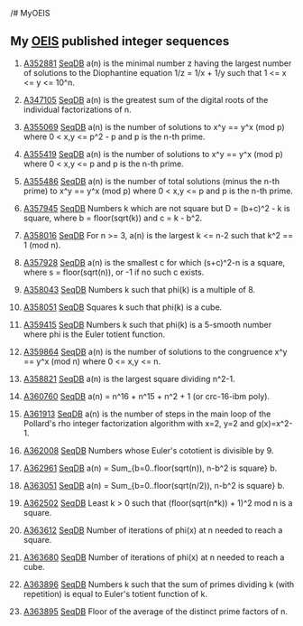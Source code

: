 /# MyOEIS
## My [OEIS](https://oeis.org) published integer sequences ##

1. [A352881](https://oeis.org/A352881) [SeqDB](https://sequencedb.net/s/A352881)		a(n) is the minimal number z having the largest number of solutions to the Diophantine equation 1/z = 1/x + 1/y such that 1 <= x <= y <= 10^n.

2. [A347105](https://oeis.org/A347105) [SeqDB](https://sequencedb.net/s/A347105)		a(n) is the greatest sum of the digital roots of the individual factorizations of n.

3. [A355069](https://oeis.org/A355069) [SeqDB](https://sequencedb.net/s/A355069)		a(n) is the number of solutions to x^y == y^x (mod p) where 0 < x,y <= p^2 - p and p is the n-th prime.

4. [A355419](https://oeis.org/A355419) [SeqDB](https://sequencedb.net/s/A355419)		a(n) is the number of solutions to x^y == y^x (mod p) where 0 < x,y <= p and p is the n-th prime.

5. [A355486](https://oeis.org/A355486) [SeqDB](https://sequencedb.net/s/A355486)		a(n) is the number of total solutions (minus the n-th prime) to x^y == y^x (mod p) where 0 < x,y <= p and p is the n-th prime.

6. [A357945](https://oeis.org/A357945) [SeqDB](https://sequencedb.net/s/A357945)		Numbers k which are not square but D = (b+c)^2 - k is square, where b = floor(sqrt(k)) and c = k - b^2.	

7. [A358016](https://oeis.org/A358016) [SeqDB](https://sequencedb.net/s/A358016)		For n >= 3, a(n) is the largest k <= n-2 such that k^2 == 1 (mod n).

8. [A357928](https://oeis.org/A357928) [SeqDB](https://sequencedb.net/s/A357928)		a(n) is the smallest c for which (s+c)^2-n is a square, where s = floor(sqrt(n)), or -1 if no such c exists.

9. [A358043](https://oeis.org/A358043) [SeqDB](https://sequencedb.net/s/A358043)		Numbers k such that phi(k) is a multiple of 8.

10. [A358051](https://oeis.org/A358051) [SeqDB](https://sequencedb.net/s/A358051)		Squares k such that phi(k) is a cube.

11. [A359415](https://oeis.org/A359415) [SeqDB](https://sequencedb.net/s/A359415)		Numbers k such that phi(k) is a 5-smooth number where phi is the Euler totient function.

12. [A359864](https://oeis.org/A359864) [SeqDB](https://sequencedb.net/s/A359864)		a(n) is the number of solutions to the congruence x^y == y^x (mod n) where 0 <= x,y <= n.

13. [A358821](https://oeis.org/A358821) [SeqDB](https://sequencedb.net/s/A358821)		a(n) is the largest square dividing n^2-1.

14. [A360760](https://oeis.org/A360760) [SeqDB](https://sequencedb.net/s/A360760)		a(n) = n^16 + n^15 + n^2 + 1 (or crc-16-ibm poly).

15. [A361913](https://oeis.org/A361913) [SeqDB](https://sequencedb.net/s/A361913)		a(n) is the number of steps in the main loop of the Pollard's rho integer factorization algorithm with x=2, y=2 and g(x)=x^2-1.

16. [A362008](https://oeis.org/A362008) [SeqDB](https://sequencedb.net/s/A362008)		Numbers whose Euler's cototient is divisible by 9.

17. [A362961](https://oeis.org/A362961) [SeqDB](https://sequencedb.net/s/A362961)		a(n) = Sum_{b=0..floor(sqrt(n)), n-b^2 is square} b.

18. [A363051](https://oeis.org/A363051) [SeqDB](https://sequencedb.net/s/A363051)		a(n) = Sum_{b=0..floor(sqrt(n/2)), n-b^2 is square} b.

19. [A362502](https://oeis.org/A362502) [SeqDB](https://sequencedb.net/s/A362502)		Least k > 0 such that (floor(sqrt(n*k)) + 1)^2 mod n is a square.

20. [A363612](https://oeis.org/A363612) [SeqDB](https://sequencedb.net/s/A363612)		Number of iterations of phi(x) at n needed to reach a square.

21. [A363680](https://oeis.org/A363680) [SeqDB](https://sequencedb.net/s/A363680)		Number of iterations of phi(x) at n needed to reach a cube.

22. [A363896](https://oeis.org/A363896) [SeqDB](https://sequencedb.net/s/A363896)		Numbers k such that the sum of primes dividing k (with repetition) is equal to Euler's totient function of k.

23. [A363895](https://oeis.org/A363895) [SeqDB](https://sequencedb.net/s/A363895)		Floor of the average of the distinct prime factors of n.
